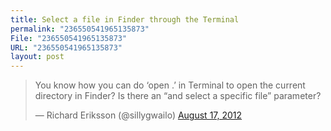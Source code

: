 ```yaml
---
title: Select a file in Finder through the Terminal
permalink: "236550541965135873"
File: "236550541965135873"
URL: "236550541965135873"
layout: post
---
```


<blockquote class="twitter-tweet"><p>You know how you can do ‘open .’ in Terminal to open the current directory in Finder? Is there an “and select a specific file” parameter?</p>&mdash; Richard Eriksson (@sillygwailo) <a href="https://twitter.com/sillygwailo/status/236550541965135873" data-datetime="2012-08-17T19:50:18+00:00">August 17, 2012</a></blockquote>
<script src="//platform.twitter.com/widgets.js" charset="utf-8"></script>
